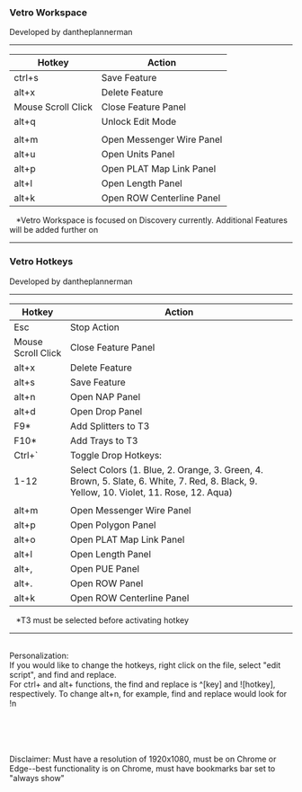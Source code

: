 <h3>Vetro Workspace</h3>
Developed by dantheplannerman

---------------------------------------------------------------------------

| Hotkey        | Action                                      |
|---------------|---------------------------------------------|
| ctrl+s | Save Feature                                       |
| alt+x | Delete Feature                                     |
| Mouse Scroll Click | Close Feature Panel                   |
| alt+q        | Unlock Edit Mode                            |
|||
| alt+m         | Open Messenger Wire Panel                  |
| alt+u         | Open Units Panel                           |
| alt+p         | Open PLAT Map Link Panel                   |
| alt+l         | Open Length Panel                          |
| alt+k         | Open ROW Centerline Panel                       |

&nbsp;&nbsp;&nbsp;*Vetro Workspace is focused on Discovery currently. Additional Features will be added further on

---------------------------------------------------------------------------

<h3>Vetro Hotkeys</h3>
Developed by dantheplannerman

---------------------------------------------------------------------------

| Hotkey        | Action                                      |
|---------------|---------------------------------------------|
| Esc | Stop Action                                           |
| Mouse Scroll Click | Close Feature Panel                     |
| alt+x        | Delete Feature                              |
| alt+s        | Save Feature                                |
| alt+n         | Open NAP Panel                             |
| alt+d         | Open Drop Panel                            |
| F9*           | Add Splitters to T3                        |
| F10*          | Add Trays to T3                        |
| Ctrl+`        | Toggle Drop Hotkeys:                       |
| 1-12 | Select Colors (1. Blue, 2. Orange, 3. Green, 4. Brown, 5. Slate, 6. White, 7. Red, 8. Black, 9. Yellow, 10. Violet, 11. Rose, 12. Aqua) |
|||
| alt+m | Open Messenger Wire Panel                         |
| alt+p | Open Polygon Panel                         |
| alt+o | Open PLAT Map Link Panel                         |
| alt+l | Open Length Panel                         |
| alt+, | Open PUE Panel                         |
| alt+. | Open ROW Panel                         |
| alt+k | Open ROW Centerline Panel                         |

&nbsp;&nbsp;&nbsp;*T3 must be selected before activating hotkey

---------------------------------------------------------------------------
<br>Personalization:
<br>If you would like to change the hotkeys, right click on the file, select "edit script", and find and replace.
<br>For ctrl+ and alt+ functions, the find and replace is ^[key] and ![hotkey], respectively. To change alt+n, for example, find and replace would look for !n
<br>
<br>
<br>
<br>
<br>
<p>Disclaimer: Must have a resolution of 1920x1080, must be on Chrome or Edge--best functionality is on Chrome, must have bookmarks bar set to "always show"</p>
